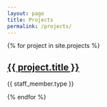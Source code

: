```yaml
---
layout: page
title: Projects
permalink: /projects/
---
```

{% for project in site.projects %}
  <h2>
      <a href="{{ project.url }}">
        {{ project.title }}
      </a>
  </h2>
  <p>{{ staff_member.type }}</p>
{% endfor %}
